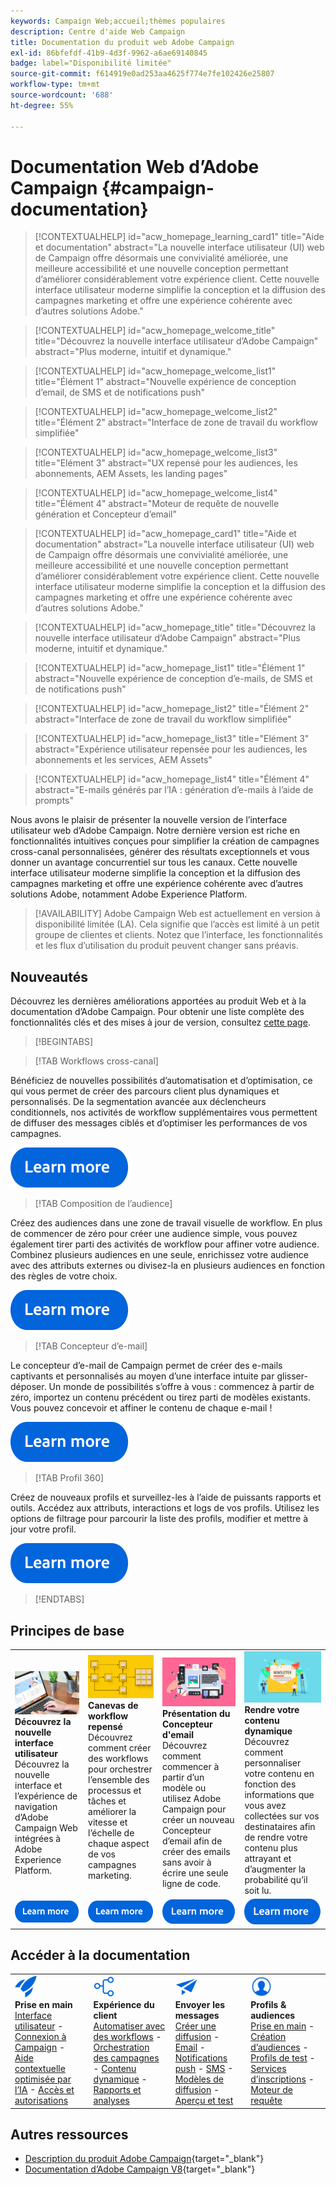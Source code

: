 ```yaml
---
keywords: Campaign Web;accueil;thèmes populaires
description: Centre d'aide Web Campaign
title: Documentation du produit web Adobe Campaign
exl-id: 86bfefdf-41b9-4d3f-9962-a6ae69140845
badge: label="Disponibilité limitée"
source-git-commit: f614919e0ad253aa4625f774e7fe102426e25807
workflow-type: tm+mt
source-wordcount: '688'
ht-degree: 55%

---
```


# Documentation Web d’Adobe Campaign {#campaign-documentation}

>[!CONTEXTUALHELP]
>id="acw_homepage_learning_card1"
>title="Aide et documentation"
>abstract="La nouvelle interface utilisateur (UI) web de Campaign offre désormais une convivialité améliorée, une meilleure accessibilité et une nouvelle conception permettant d’améliorer considérablement votre expérience client. Cette nouvelle interface utilisateur moderne simplifie la conception et la diffusion des campagnes marketing et offre une expérience cohérente avec d’autres solutions Adobe."

>[!CONTEXTUALHELP]
>id="acw_homepage_welcome_title"
>title="Découvrez la nouvelle interface utilisateur d’Adobe Campaign"
>abstract="Plus moderne, intuitif et dynamique."

>[!CONTEXTUALHELP]
>id="acw_homepage_welcome_list1"
>title="Élément 1"
>abstract="Nouvelle expérience de conception d’email, de SMS et de notifications push"

>[!CONTEXTUALHELP]
>id="acw_homepage_welcome_list2"
>title="Élément 2"
>abstract="Interface de zone de travail du workflow simplifiée"

>[!CONTEXTUALHELP]
>id="acw_homepage_welcome_list3"
>title="Elément 3"
>abstract="UX repensé pour les audiences, les abonnements, AEM Assets, les landing pages"

>[!CONTEXTUALHELP]
>id="acw_homepage_welcome_list4"
>title="Élément 4"
>abstract="Moteur de requête de nouvelle génération et Concepteur d’email"

<!--
>[!CONTEXTUALHELP]
>id="acw_homepage_welcome_list5"
>title="Item 5"
>abstract="Additional Item"-->

<!-- TO REMOVE BELOW-->

>[!CONTEXTUALHELP]
>id="acw_homepage_card1"
>title="Aide et documentation"
>abstract="La nouvelle interface utilisateur (UI) web de Campaign offre désormais une convivialité améliorée, une meilleure accessibilité et une nouvelle conception permettant d’améliorer considérablement votre expérience client. Cette nouvelle interface utilisateur moderne simplifie la conception et la diffusion des campagnes marketing et offre une expérience cohérente avec d’autres solutions Adobe."

>[!CONTEXTUALHELP]
>id="acw_homepage_title"
>title="Découvrez la nouvelle interface utilisateur d’Adobe Campaign"
>abstract="Plus moderne, intuitif et dynamique."

>[!CONTEXTUALHELP]
>id="acw_homepage_list1"
>title="Élément 1"
>abstract="Nouvelle expérience de conception d’e-mails, de SMS et de notifications push"

>[!CONTEXTUALHELP]
>id="acw_homepage_list2"
>title="Élément 2"
>abstract="Interface de zone de travail du workflow simplifiée"

>[!CONTEXTUALHELP]
>id="acw_homepage_list3"
>title="Elément 3"
>abstract="Expérience utilisateur repensée pour les audiences, les abonnements et les services, AEM Assets"

>[!CONTEXTUALHELP]
>id="acw_homepage_list4"
>title="Élément 4"
>abstract="E-mails générés par l’IA : génération d’e-mails à l’aide de prompts"

<!--TO REMOVE ABOVE-->

Nous avons le plaisir de présenter la nouvelle version de l’interface utilisateur web d’Adobe Campaign. Notre dernière version est riche en fonctionnalités intuitives conçues pour simplifier la création de campagnes cross-canal personnalisées, générer des résultats exceptionnels et vous donner un avantage concurrentiel sur tous les canaux. Cette nouvelle interface utilisateur moderne simplifie la conception et la diffusion des campagnes marketing et offre une expérience cohérente avec d’autres solutions Adobe, notamment Adobe Experience Platform.

>[!AVAILABILITY]
> Adobe Campaign Web est actuellement en version à disponibilité limitée (LA). Cela signifie que l’accès est limité à un petit groupe de clientes et clients. Notez que l’interface, les fonctionnalités et les flux d’utilisation du produit peuvent changer sans préavis.

## Nouveautés

Découvrez les dernières améliorations apportées au produit Web et à la documentation d’Adobe Campaign. Pour obtenir une liste complète des fonctionnalités clés et des mises à jour de version, consultez [cette page](rn/whats-new.md).

>[!BEGINTABS]

>[!TAB Workflows cross-canal]

Bénéficiez de nouvelles possibilités d’automatisation et d’optimisation, ce qui vous permet de créer des parcours client plus dynamiques et personnalisés. De la segmentation avancée aux déclencheurs conditionnels, nos activités de workflow supplémentaires vous permettent de diffuser des messages ciblés et d’optimiser les performances de vos campagnes.

[![image](assets/do-not-localize/learn-more-button.svg)](workflows/gs-workflows.md)

>[!TAB Composition de l’audience]

Créez des audiences dans une zone de travail visuelle de workflow. En plus de commencer de zéro pour créer une audience simple, vous pouvez également tirer parti des activités de workflow pour affiner votre audience. Combinez plusieurs audiences en une seule, enrichissez votre audience avec des attributs externes ou divisez-la en plusieurs audiences en fonction des règles de votre choix.

[![image](assets/do-not-localize/learn-more-button.svg)](audience/create-audience.md)

>[!TAB Concepteur d’e-mail]

Le concepteur d’e-mail de Campaign permet de créer des e-mails captivants et personnalisés au moyen d’une interface intuite par glisser-déposer. Un monde de possibilités s’offre à vous : commencez à partir de zéro, importez un contenu précédent ou tirez parti de modèles existants. Vous pouvez concevoir et affiner le contenu de chaque e-mail !

[![image](assets/do-not-localize/learn-more-button.svg)](email/get-started-email-designer.md)

>[!TAB Profil 360]

Créez de nouveaux profils et surveillez-les à l’aide de puissants rapports et outils. Accédez aux attributs, interactions et logs de vos profils. Utilisez les options de filtrage pour parcourir la liste des profils, modifier et mettre à jour votre profil.

[![image](assets/do-not-localize/learn-more-button.svg)](audience/gs-audiences-recipients.md)

>[!ENDTABS]

## Principes de base

<table style="table-layout:fixed">
  <tr style="border: 0;">
    <td>
    <a href="get-started/user-interface.md"><img src="assets/do-not-localize/menu-ui.jpeg"></a>
    <div><strong>Découvrez la nouvelle interface utilisateur</strong><br/>Découvrez la nouvelle interface et l’expérience de navigation d’Adobe Campaign Web intégrées à Adobe Experience Platform.</div>
    </td>
    <td>
    <a href="workflows/gs-workflows.md"><img src="assets/do-not-localize/menu-workflows.jpeg"></a>
    <div><strong>Canevas de workflow repensé</strong><br/>Découvrez comment créer des workflows pour orchestrer l’ensemble des processus et tâches et améliorer la vitesse et l’échelle de chaque aspect de vos campagnes marketing.</div><br/>
    </td>
    <td>
    <a href="email/get-started-email-designer.md"><img src="assets/do-not-localize/menu-email.png"></a>
    <div><strong>Présentation du Concepteur d'email</strong><br/>Découvrez comment commencer à partir d’un modèle ou utilisez Adobe Campaign pour créer un nouveau Concepteur d’email afin de créer des emails sans avoir à écrire une seule ligne de code.
    </div></td>
    <td>
    <a href="personalization/gs-personalization.md"><img src="assets/do-not-localize/menu-dynamic.png"></a>
    <div><strong>Rendre votre contenu dynamique</strong><br/>Découvrez comment personnaliser votre contenu en fonction des informations que vous avez collectées sur vos destinataires afin de rendre votre contenu plus attrayant et d’augmenter la probabilité qu’il soit lu.</div>
    </td>
  </tr>
  <tr style="border: 0;">
    <td align="center"><a href="get-started/user-interface.md"><img src="assets/do-not-localize/learn-more-button.svg"></a></td>
    <td align="center"><a href="workflows/gs-workflows.md"><img src="assets/do-not-localize/learn-more-button.svg"></a></td>
    <td align="center"><a href="email/get-started-email-designer.md"><img src="assets/do-not-localize/learn-more-button.svg"></a></td>
    <td align="center"><a href="personalization/gs-personalization.md"><img src="assets/do-not-localize/learn-more-button.svg"></a></td>
    </tr>
</table>

## Accéder à la documentation

<table style="table-layout:auto">
  <tr style="border: 0;">
    <td>
      <img src="assets/do-not-localize/icon-start.svg" width="35px">
    <br/>
      <strong>Prise en main</strong><br/><a href="get-started/user-interface.md">Interface utilisateur</a> - <a href="get-started/connect-to-campaign.md">Connexion à Campaign</a> - <a href="get-started/using-ai.md">Aide contextuelle optimisée par l’IA</a> - <a href="get-started/permissions.md">Accès et autorisations</a>
    </td>
    <td>
      <img src="assets/do-not-localize/icon-experience.svg" width="35px">
    <br/>
      <strong>Expérience du client</strong><br/><a href="workflows/gs-workflows.md" target="_blank">Automatiser avec des workflows</a> - <a href="campaigns/gs-campaigns.md" target="_blank">Orchestration des campagnes</a> - <a href="personalization/gs-personalization.md">Contenu dynamique</a> - <a href="reporting/gs-reports.md">Rapports et analyses</a>
    </td>
    <td>
      <img src="assets/do-not-localize/icon-message.svg" width="35px">
    <br/>
      <strong>Envoyer les messages</strong><br/><a href="msg/gs-deliveries.md">Créer une diffusion</a> - <a href="email/create-email.md">Email</a> -  <a href="push/gs-push.md">Notifications push</a> - <a href="sms/gs-sms.md">SMS</a> - <a href="msg/delivery-template.md">Modèles de diffusion</a> - <a href="preview-test/preview-test.md">Aperçu et test</a> 
    </td>
    <td>
      <img src="assets/do-not-localize/icon_profile.svg" width="35px">
    <br/>
      <strong>Profils &amp; audiences</strong><br/><a href="audience/gs-audiences-recipients.md">Prise en main</a> - <a href="audience/create-audience.md">Création d’audiences</a> - <a href="audience/test-profiles.md">Profils de test</a> - <a href="audience/manage-services.md">Services d’inscriptions</a> - <a href="query/query-modeler-overview.md">Moteur de requête</a>
    </td>
  </tr>
</table>

## Autres ressources

* [Description du produit Adobe Campaign](https://helpx.adobe.com/fr/legal/product-descriptions/adobe-campaign-managed-cloud-services.html){target="_blank"}
* [Documentation d’Adobe Campaign V8](https://experienceleague.adobe.com/docs/campaign-v8.html?lang=fr){target="_blank"}